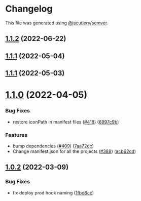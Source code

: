 # Changelog

This file was generated using [@jscutlery/semver](https://github.com/jscutlery/semver).

## [1.1.2](https://github.com/safe-global/safe-react-apps/compare/compound-1.1.1...compound-1.1.2) (2022-06-22)



## [1.1.1](https://github.com/safe-global/safe-react-apps/compare/compound-1.1.0...compound-1.1.1) (2022-05-04)



## [1.1.1](https://github.com/safe-global/safe-react-apps/compare/compound-1.1.0...compound-1.1.1) (2022-05-03)



# [1.1.0](https://github.com/gnosis/safe-react-apps/compare/compound-1.0.2...compound-1.1.0) (2022-04-05)


### Bug Fixes

* restore iconPath in manifest files ([#418](https://github.com/gnosis/safe-react-apps/issues/418)) ([6997c9b](https://github.com/gnosis/safe-react-apps/commit/6997c9b376719fad6c580e99dd4778b3f7cf2549))


### Features

* bump dependencies ([#409](https://github.com/gnosis/safe-react-apps/issues/409)) ([7aa72dc](https://github.com/gnosis/safe-react-apps/commit/7aa72dc47b69848f5c8e2dc3c3ea6c13f1f74cf8))
* Change manifest.json for all the projects ([#388](https://github.com/gnosis/safe-react-apps/issues/388)) ([acb62cd](https://github.com/gnosis/safe-react-apps/commit/acb62cdb0abb9d3ebdab452217e3ad80cec0c524))



## [1.0.2](https://github.com/gnosis/safe-react-apps/compare/compound-1.0.1...compound-1.0.2) (2022-03-09)


### Bug Fixes

* fix deploy prod hook naming ([1fbd6cc](https://github.com/gnosis/safe-react-apps/commit/1fbd6cc92fa49a88c55b278a3e8cdbb71d38600e))
